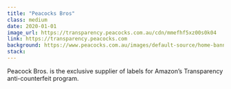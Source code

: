 ```yaml
---
title: "Peacocks Bros"
class: medium
date: 2020-01-01
image_url: https://transparency.peacocks.com.au/cdn/mmefhf5xz00s0k04
link: https://transparency.peacocks.com
background: https://www.peacocks.com.au/images/default-source/home-banners/label_printer2_home_banner.jpg?sfvrsn=0&size=1200
stack:
---
```


Peacock Bros. is the exclusive supplier of labels for Amazon’s Transparency anti-counterfeit program.
